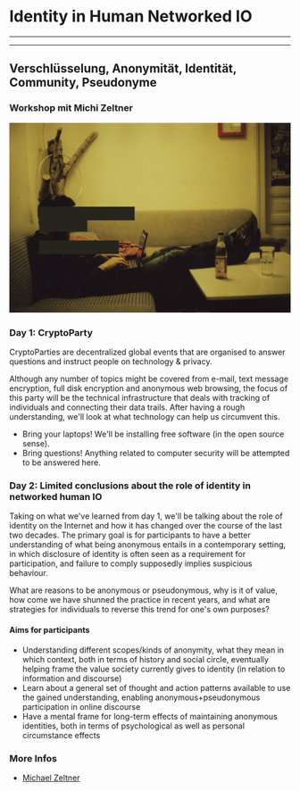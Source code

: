 # Identity in Human Networked IO

---
---

## Verschlüsselung, Anonymität, Identität, Community, Pseudonyme

### Workshop mit Michi Zeltner

![](identity-in-human-networked-io.jpg)

### Day 1: CryptoParty

CryptoParties are decentralized global events that are organised to answer questions and instruct people on technology & privacy.

Although any number of topics might be covered from e-mail, text message encryption, full disk encryption and anonymous web browsing, the focus of this party will be the technical infrastructure that deals with tracking of individuals and connecting their data trails. After having a rough understanding, we'll look at what technology can help us circumvent this.

* Bring your laptops! We'll be installing free software (in the open source sense).
* Bring questions! Anything related to computer security will be attempted to be answered here.


### Day 2: Limited conclusions about the role of identity in networked human IO

Taking on what we've learned from day 1, we'll be talking about the role of identity on the Internet and how it has changed over the course of the last two decades. The primary goal is for participants to have a better understanding of what being anonymous entails in a contemporary setting, in which disclosure of
identity is often seen as a requirement for participation, and failure to comply supposedly implies suspicious behaviour.

What are reasons to be anonymous or pseudonymous, why is it of value, how come we have shunned the practice in recent years, and what are strategies for individuals to reverse this trend for one's own purposes?

#### Aims for participants

* Understanding different scopes/kinds of anonymity, what they mean in which context, both in terms of history and social circle, eventually helping frame the value society currently gives to identity (in relation to information and discourse)
* Learn about a general set of thought and action patterns available to use the gained understanding, enabling anonymous+pseudonymous participation in online discourse
* Have a mental frame for long-term effects of maintaining anonymous identities, both in terms of psychological as well as personal circumstance effects

### More Infos

- [Michael Zeltner](https://niij.org)